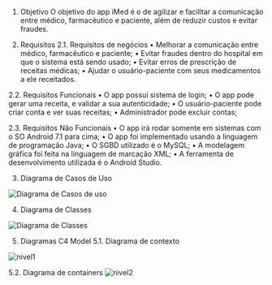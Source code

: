 1. Objetivo
O objetivo do app iMed é o de agilizar e facilitar a comunicação entre médico, farmacêutico e paciente, além de reduzir custos e evitar fraudes.

2. Requisitos
2.1. Requisitos de negócios
  • Melhorar a comunicação entre médico, farmacêutico e paciente;
  • Evitar fraudes dentro do hospital em que o sistema está sendo usado;
  • Evitar erros de prescrição de receitas médicas;
  • Ajudar o usuário-paciente com seus medicamentos a ele receitados.

2.2. Requisitos Funcionais
  • O app possuí sistema de login;
  • O app pode gerar uma receita, e validar a sua autenticidade;
  • O usuário-paciente pode criar conta e ver suas receitas;
  • Administrador pode excluir contas;

2.3. Requisitos Não Funcionais
  • O app irá rodar somente em sistemas com o SO Android 7.1 para cima;
  • O app foi implementado usando a linguagem de programação Java;
  • O SGBD utilizado é o MySQL;
  • A modelagem gráfica foi feita na linguagem de marcação XML;
  • A ferramenta de desenvolvimento utilizada é o Android Studio. 

3. Diagrama de Casos de Uso

![Diagrama de Casos de uso](https://user-images.githubusercontent.com/74109343/137322827-bbe2cfed-b2a1-4e32-ba28-34aaf0c39af0.png)

4. Diagrama de Classes

![Diagrama de Classes](https://user-images.githubusercontent.com/74109343/137322856-1e4266d6-98fb-41f9-86d3-bda8c1b232b5.jpeg)

5. Diagramas C4 Model 
5.1. Diagrama de contexto

![nivel1](https://user-images.githubusercontent.com/74109343/137323033-60e2d8e1-4e98-46a9-b83d-6f1d4589a9dc.jpg)


5.2. Diagrama de containers
![nivel2](https://user-images.githubusercontent.com/74109343/137323041-d70e2eb4-60eb-44a7-bd4b-7a917ee4920b.jpg)

